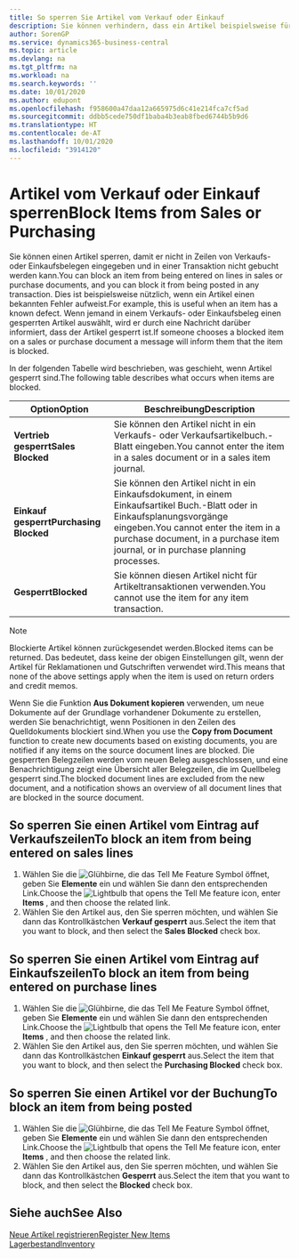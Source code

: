 ```yaml
---
title: So sperren Sie Artikel vom Verkauf oder Einkauf
description: Sie können verhindern, dass ein Artikel beispielsweise für Verkaufs- oder Einkaufsbelege verwendet wird.
author: SorenGP
ms.service: dynamics365-business-central
ms.topic: article
ms.devlang: na
ms.tgt_pltfrm: na
ms.workload: na
ms.search.keywords: ''
ms.date: 10/01/2020
ms.author: edupont
ms.openlocfilehash: f958600a47daa12a665975d6c41e214fca7cf5ad
ms.sourcegitcommit: ddbb5cede750df1baba4b3eab8fbed6744b5b9d6
ms.translationtype: HT
ms.contentlocale: de-AT
ms.lasthandoff: 10/01/2020
ms.locfileid: "3914120"
---
```

# <a name="block-items-from-sales-or-purchasing"></a><span data-ttu-id="292d2-103">Artikel vom Verkauf oder Einkauf sperren</span><span class="sxs-lookup"><span data-stu-id="292d2-103">Block Items from Sales or Purchasing</span></span>
<span data-ttu-id="292d2-104">Sie können einen Artikel sperren, damit er nicht in Zeilen von Verkaufs- oder Einkaufsbelegen eingegeben und in einer Transaktion nicht gebucht werden kann.</span><span class="sxs-lookup"><span data-stu-id="292d2-104">You can block an item from being entered on lines in sales or purchase documents, and you can block it from being posted in any transaction.</span></span> <span data-ttu-id="292d2-105">Dies ist beispielsweise nützlich, wenn ein Artikel einen bekannten Fehler aufweist.</span><span class="sxs-lookup"><span data-stu-id="292d2-105">For example, this is useful when an item has a known defect.</span></span> <span data-ttu-id="292d2-106">Wenn jemand in einem Verkaufs- oder Einkaufsbeleg einen gesperrten Artikel auswählt, wird er durch eine Nachricht darüber informiert, dass der Artikel gesperrt ist.</span><span class="sxs-lookup"><span data-stu-id="292d2-106">If someone chooses a blocked item on a sales or purchase document a message will inform them that the item is blocked.</span></span>

<span data-ttu-id="292d2-107">In der folgenden Tabelle wird beschrieben, was geschieht, wenn Artikel gesperrt sind.</span><span class="sxs-lookup"><span data-stu-id="292d2-107">The following table describes what occurs when items are blocked.</span></span>  

|<span data-ttu-id="292d2-108">Option</span><span class="sxs-lookup"><span data-stu-id="292d2-108">Option</span></span>|<span data-ttu-id="292d2-109">Beschreibung</span><span class="sxs-lookup"><span data-stu-id="292d2-109">Description</span></span>|  
|--------------------|------------|  
|<span data-ttu-id="292d2-110">**Vertrieb gesperrt**</span><span class="sxs-lookup"><span data-stu-id="292d2-110">**Sales Blocked**</span></span>|<span data-ttu-id="292d2-111">Sie können den Artikel nicht in ein Verkaufs- oder Verkaufsartikelbuch.-Blatt eingeben.</span><span class="sxs-lookup"><span data-stu-id="292d2-111">You cannot enter the item in a sales document or in a sales item journal.</span></span>|  
|<span data-ttu-id="292d2-112">**Einkauf gesperrt**</span><span class="sxs-lookup"><span data-stu-id="292d2-112">**Purchasing Blocked**</span></span>|<span data-ttu-id="292d2-113">Sie können den Artikel nicht in ein Einkaufsdokument, in einem Einkaufsartikel Buch.-Blatt oder in Einkaufsplanungsvorgänge eingeben.</span><span class="sxs-lookup"><span data-stu-id="292d2-113">You cannot enter the item in a purchase document, in a purchase item journal, or in purchase planning processes.</span></span>|  
|<span data-ttu-id="292d2-114">**Gesperrt**</span><span class="sxs-lookup"><span data-stu-id="292d2-114">**Blocked**</span></span>|<span data-ttu-id="292d2-115">Sie können diesen Artikel nicht für Artikeltransaktionen verwenden.</span><span class="sxs-lookup"><span data-stu-id="292d2-115">You cannot use the item for any item transaction.</span></span>|  

> [!NOTE]
> <span data-ttu-id="292d2-116">Blockierte Artikel können zurückgesendet werden.</span><span class="sxs-lookup"><span data-stu-id="292d2-116">Blocked items can be returned.</span></span> <span data-ttu-id="292d2-117">Das bedeutet, dass keine der obigen Einstellungen gilt, wenn der Artikel für Reklamationen und Gutschriften verwendet wird.</span><span class="sxs-lookup"><span data-stu-id="292d2-117">This means that none of the above settings apply when the item is used on return orders and credit memos.</span></span>

<span data-ttu-id="292d2-118">Wenn Sie die Funktion **Aus Dokument kopieren** verwenden, um neue Dokumente auf der Grundlage vorhandener Dokumente zu erstellen, werden Sie benachrichtigt, wenn Positionen in den Zeilen des Quelldokuments blockiert sind.</span><span class="sxs-lookup"><span data-stu-id="292d2-118">When you use the **Copy from Document** function to create new documents based on existing documents, you are notified if any items on the source document lines are blocked.</span></span> <span data-ttu-id="292d2-119">Die gesperrten Belegzeilen werden vom neuen Beleg ausgeschlossen, und eine Benachrichtigung zeigt eine Übersicht aller Belegzeilen, die im Quellbeleg gesperrt sind.</span><span class="sxs-lookup"><span data-stu-id="292d2-119">The blocked document lines are excluded from the new document, and a notification shows an overview of all document lines that are blocked in the source document.</span></span>

## <a name="to-block-an-item-from-being-entered-on-sales-lines"></a><span data-ttu-id="292d2-120">So sperren Sie einen Artikel vom Eintrag auf Verkaufszeilen</span><span class="sxs-lookup"><span data-stu-id="292d2-120">To block an item from being entered on sales lines</span></span>  
1.  <span data-ttu-id="292d2-121">Wählen Sie die ![Glühbirne, die das Tell Me Feature](media/ui-search/search_small.png "Tell Me-Funktion") Symbol öffnet, geben Sie **Elemente** ein und wählen Sie dann den entsprechenden Link.</span><span class="sxs-lookup"><span data-stu-id="292d2-121">Choose the ![Lightbulb that opens the Tell Me feature](media/ui-search/search_small.png "Tell me what you want to do") icon, enter **Items** , and then choose the related link.</span></span>  
2.  <span data-ttu-id="292d2-122">Wählen Sie den Artikel aus, den Sie sperren möchten, und wählen Sie dann das Kontrollkästchen **Verkauf gesperrt** aus.</span><span class="sxs-lookup"><span data-stu-id="292d2-122">Select the item that you want to block, and then select the **Sales Blocked** check box.</span></span>  

## <a name="to-block-an-item-from-being-entered-on-purchase-lines"></a><span data-ttu-id="292d2-123">So sperren Sie einen Artikel vom Eintrag auf Einkaufszeilen</span><span class="sxs-lookup"><span data-stu-id="292d2-123">To block an item from being entered on purchase lines</span></span>  
1.  <span data-ttu-id="292d2-124">Wählen Sie die ![Glühbirne, die das Tell Me Feature](media/ui-search/search_small.png "Tell Me-Funktion") Symbol öffnet, geben Sie **Elemente** ein und wählen Sie dann den entsprechenden Link.</span><span class="sxs-lookup"><span data-stu-id="292d2-124">Choose the ![Lightbulb that opens the Tell Me feature](media/ui-search/search_small.png "Tell me what you want to do") icon, enter **Items** , and then choose the related link.</span></span>  
2.  <span data-ttu-id="292d2-125">Wählen Sie den Artikel aus, den Sie sperren möchten, und wählen Sie dann das Kontrollkästchen **Einkauf gesperrt** aus.</span><span class="sxs-lookup"><span data-stu-id="292d2-125">Select the item that you want to block, and then select the **Purchasing Blocked** check box.</span></span>  

## <a name="to-block-an-item-from-being-posted"></a><span data-ttu-id="292d2-126">So sperren Sie einen Artikel vor der Buchung</span><span class="sxs-lookup"><span data-stu-id="292d2-126">To block an item from being posted</span></span>
1. <span data-ttu-id="292d2-127">Wählen Sie die ![Glühbirne, die das Tell Me Feature](media/ui-search/search_small.png "Tell Me-Funktion") Symbol öffnet, geben Sie **Elemente** ein und wählen Sie dann den entsprechenden Link.</span><span class="sxs-lookup"><span data-stu-id="292d2-127">Choose the ![Lightbulb that opens the Tell Me feature](media/ui-search/search_small.png "Tell me what you want to do") icon, enter **Items** , and then choose the related link.</span></span>
2. <span data-ttu-id="292d2-128">Wählen Sie den Artikel aus, den Sie sperren möchten, und wählen Sie dann das Kontrollkästchen **Gesperrt** aus.</span><span class="sxs-lookup"><span data-stu-id="292d2-128">Select the item that you want to block, and then select the **Blocked** check box.</span></span>

## <a name="see-also"></a><span data-ttu-id="292d2-129">Siehe auch</span><span class="sxs-lookup"><span data-stu-id="292d2-129">See Also</span></span>  
[<span data-ttu-id="292d2-130">Neue Artikel registrieren</span><span class="sxs-lookup"><span data-stu-id="292d2-130">Register New Items</span></span>](inventory-how-register-new-items.md)  
[<span data-ttu-id="292d2-131">Lagerbestand</span><span class="sxs-lookup"><span data-stu-id="292d2-131">Inventory</span></span>](inventory-manage-inventory.md)  
